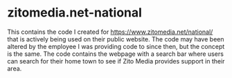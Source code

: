# zitomedia.net-national
This contains the code I created for https://www.zitomedia.net/national/ that is actively being used on their public website. The code may have been altered by the employee I was providing code to since then, but the concept is the same. 
The code contains the webpage with a search bar where users can search for their home town to see if Zito Media provides support in their area. 
